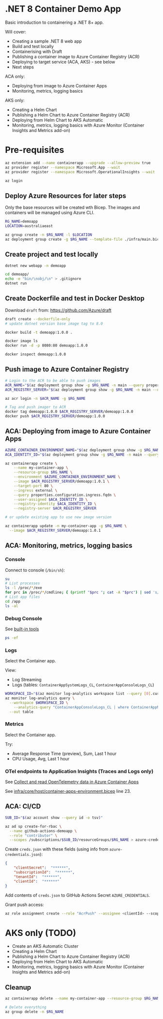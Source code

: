 # .NET 8 Container Demo App

Basic introduction to containering a .NET 8+ app.

Will cover:

- Creating a sample .NET 8 web app
- Build and test locally
- Containerising with Draft
- Publishing a container image to Azure Container Registry (ACR)
- Deploying to target service (ACA, AKS) - see below
- Next steps

ACA only:
- Deploying from image to Azure Container Apps
- Monitoring, metrics, logging basics

AKS only:
- Creating a Helm Chart
- Publishing a Helm Chart to Azure Container Registry (ACR)
- Deploying from Helm Chart to AKS Automatic
- Monitoring, metrics, logging basics with Azure Monitor (Container Insights and Metrics add-on)

# Pre-requisites

```sh
az extension add --name containerapp --upgrade --allow-preview true
az provider register --namespace Microsoft.App --wait
az provider register --namespace Microsoft.OperationalInsights --wait

az login
```

## Deploy Azure Resources for later steps

Only the base resources will be created wth Bicep.  The images and containers will be managed using Azure CLI.

```sh
RG_NAME=demoapp
LOCATION=australiaeast

az group create -n $RG_NAME -l $LOCATION
az deployment group create -g $RG_NAME --template-file ./infra/main.bicep --parameters @./infra/main.parameters.json
```

## Create project and test locally

```sh
dotnet new webapp -n demoapp

cd demoapp/
echo -e "bin/\nobj/\n" > .gitignore
dotnet run
```

## Create Dockerfile and test in Docker Desktop

Download `draft` from: https://github.com/Azure/draft

```sh
draft create --dockerfile-only
# update dotnet version base image tag to 8.0

docker build -t demoapp:1.0.0 .

docker image ls
docker run -d -p 8080:80 demoapp:1.0.0

docker inspect demoapp:1.0.0
```

## Push image to Azure Container Registry

```sh
# Login to the ACR to be able to push images
ACR_NAME="$(az deployment group show -g $RG_NAME -n main --query properties.outputs.azurE_CONTAINER_REGISTRY_NAME.value -o tsv)"
ACR_REGISTRY_SERVER="$(az deployment group show -g $RG_NAME -n main --query properties.outputs.azurE_CONTAINER_REGISTRY_ENDPOINT.value -o tsv)"

az acr login -n $ACR_NAME -g $RG_NAME

# Tag and push imager to ACR
docker tag demoapp:1.0.0 $ACR_REGISTRY_SERVER/demoapp:1.0.0
docker push $ACR_REGISTRY_SERVER/demoapp:1.0.0
```

## ACA: Deploying from image to Azure Container Apps

```sh
AZURE_CONTAINER_ENVIRONMENT_NAME="$(az deployment group show -g $RG_NAME -n main --query properties.outputs.azurE_CONTAINER_ENVIRONMENT_NAME.value -o tsv)"
ACA_IDENTITY_ID="$(az deployment group show -g $RG_NAME -n main --query properties.outputs.acA_IDENTITY_ID.value -o tsv)"

az containerapp create \
    --name my-container-app \
    --resource-group $RG_NAME \
    --environment $AZURE_CONTAINER_ENVIRONMENT_NAME \
    --image $ACR_REGISTRY_SERVER/demoapp:1.0.1 \
    --target-port 80 \
    --ingress external \
    --query properties.configuration.ingress.fqdn \
    --user-assigned $ACA_IDENTITY_ID \
    --registry-identity $ACA_IDENTITY_ID \
    --registry-server $ACR_REGISTRY_SERVER

# or update existing app to use new image version

az containerapp update -n my-container-app -g $RG_NAME \
  --image $ACR_REGISTRY_SERVER/demoapp:1.0.1
```

## ACA: Monitoring, metrics, logging basics

### Console

Connect to console (`/bin/sh`):

```sh
su
# List processes
ls -l /proc/*/exe
for prc in /proc/*/cmdline; { (printf "$prc "; cat -A "$prc") | sed 's/\^@/ /g;s|/proc/||;s|/cmdline||'; echo; }
# List app files
cd /app
ls -al
```

### Debug Console

See [built-in tools](https://learn.microsoft.com/en-us/azure/container-apps/container-debug-console?tabs=bash#built-in-tools-in-debug-console)

```sh
ps -ef
```

### Logs

Select the Container app.

View:
- Log Streaming
- Logs (tables: `ContainerAppSystemLogs_CL`, `ContainerAppConsoleLogs_CL`)

```sh
WORKSPACE_ID="$(az monitor log-analytics workspace list --query [0].customerId -o tsv)"
az monitor log-analytics query \
  --workspace $WORKSPACE_ID \
    --analytics-query "ContainerAppConsoleLogs_CL | where ContainerAppName_s contains 'my-container-app' | where TimeGenerated >= ago(30m) | project ContainerAppName_s, Log_s, TimeGenerated | order by TimeGenerated desc | take 20" \
  --out table
```

### Metrics

Select the Container app.

Try:
- Average Response Time (preview), Sum, Last 1 hour
- CPU Usage, Avg, Last 1 hour

### OTel endpoints to Application Insights (Traces and Logs only)

See [Collect and read OpenTelemetry data in Azure Container Apps](https://learn.microsoft.com/en-us/azure/container-apps/opentelemetry-agents?tabs=arm%2Carm-example)

See [infra/core/host/container-apps-environment.bicep](infra/core/host/container-apps-environment.bicep) line 23.

## ACA: CI/CD

```sh
SUB_ID="$(az account show --query id -o tsv)"

az ad sp create-for-rbac \
  --name github-actions-demoapp \
  --role "contributor" \
  --scopes /subscriptions/$SUB_ID/resourceGroups/$RG_NAME > azure-credentials.json
```

Create `creds.json` with these fields (using info from `azure-credentials.json`):

```json
{
    "clientSecret":  "******",
    "subscriptionId":  "******",
    "tenantId":  "******",
    "clientId":  "******"
}
```

Add contents of `creds.json` to GitHub Actions Secret `AZURE_CREDENTIALS`.

Grant push access:

```sh
az role assignment create --role "AcrPush" --assignee <clientId> --scope /subscriptions/$SUB_ID/resourceGroups/demoapp/providers/Microsoft.ContainerRegistry/registries/$ACR_NAME
```

# AKS only (TODO)

- Create an AKS Automatic Cluster
- Creating a Helm Chart
- Publishing a Helm Chart to Azure Container Registry (ACR)
- Deploying from Helm Chart to AKS Automatic
- Monitoring, metrics, logging basics with Azure Monitor (Container Insights and Metrics add-on)

## Cleanup

```sh
az containerapp delete --name my-container-app --resource-group $RG_NAME

# Delete everything
az group delete -n $RG_NAME
```
